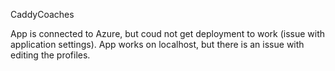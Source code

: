 CaddyCoaches

App is connected to Azure, but coud not get deployment to work (issue with application settings).
App works on localhost, but there is an issue with editing the profiles.
